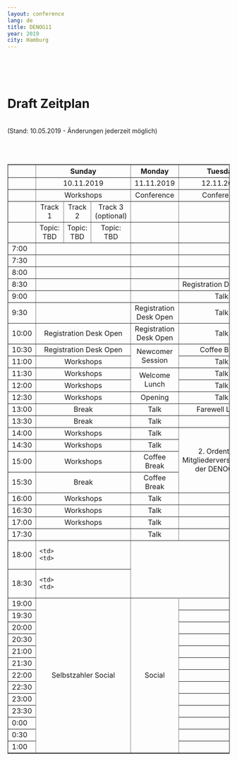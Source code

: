 ```yaml
---
layout: conference
lang: de
title: DENOG11
year: 2019
city: Hamburg
---
```

<br>
<br>
<br>
<h1>Draft Zeitplan</h1><br>
(Stand: 10.05.2019 - Änderungen jederzeit möglich)<br>
<br>
<br>
<br>
<table border='1'>
  <tr>
    <th></th>
    <th colspan='3'><b><center>Sunday
    <th><b><center>Monday
    <th><b><center>Tuesday
  
  <tr>
    <td>
    <td colspan='3'><center>10.11.2019
    <td><center>11.11.2019
    <td><center>12.11.2019
  
  <tr>
    <td>
    <td colspan='3'><center>Workshops
    <td><center>Conference
    <td><center>Conference
  
  <tr>
    <td>
    <td><center>Track 1
    <td><center>Track 2
    <td><center>Track 3 (optional)
    <td>
    <td>
  
  <tr>
    <td>
    <td><center>Topic: TBD
    <td><center>Topic: TBD
    <td><center>Topic: TBD
    <td>
    <td>
  
  <tr>
    <td>7:00
    <td colspan='3'>
    <td>
    <td>
  
  <tr>
    <td>7:30
    <td colspan='3'>
    <td>
    <td>
  
  <tr>
    <td>8:00
    <td colspan='3'>
    <td>
    <td>
  
  <tr>
    <td>8:30
    <td colspan='3'>
    <td>
    <td><center>Registration Desk Open
  
  <tr>
    <td>9:00
    <td colspan='3'>
    <td>
    <td><center>Talk
  
  <tr>
    <td>9:30
    <td colspan='3'>
    <td><center>Registration Desk Open
    <td><center>Talk
  
  <tr>
    <td>10:00
    <td colspan='3'><center>Registration Desk Open
    <td><center>Registration Desk Open
    <td><center>Talk
  
  <tr>
    <td>10:30
    <td colspan='3'><center>Registration Desk Open
    <td rowspan='2'><center>Newcomer Session
    <td><center>Coffee Break
  
  <tr>
    <td>11:00
    <td colspan='3'><center>Workshops
    <td><center>Talk
  
  <tr>
    <td>11:30
    <td colspan='3'><center>Workshops
    <td rowspan='2'><center>Welcome Lunch
    <td><center>Talk
  
  <tr>
    <td>12:00
    <td colspan='3'><center>Workshops
    <td><center>Talk
  
  <tr>
    <td>12:30
    <td colspan='3'><center>Workshops
    <td><center>Opening
    <td><center>Talk
  
  <tr>
    <td>13:00
    <td colspan='3'><center>Break
    <td><center>Talk
    <td><center>Farewell Lunch
  
  <tr>
    <td>13:30
    <td colspan='3'><center>Break
    <td><center>Talk
    <td>
  
  <tr>
    <td>14:00
    <td colspan='3'><center>Workshops
    <td><center>Talk
    <td rowspan='4'><center>2. Ordentliche<br>Mitgliederversammlung<br>der DENOG e.V.
  
  <tr>
    <td>14:30
    <td colspan='3'><center>Workshops
    <td><center>Talk

  
  <tr>
    <td>15:00
    <td colspan='3'><center>Workshops
    <td><center>Coffee Break
  
  <tr>
    <td>15:30
    <td colspan='3'><center>Break
    <td><center>Coffee Break
  
  <tr>
    <td>16:00
    <td colspan='3'><center>Workshops
    <td><center>Talk
    <td>
  
  <tr>
    <td>16:30
    <td colspan='3'><center>Workshops
    <td><center>Talk
    <td>
  
  <tr>
    <td>17:00
    <td colspan='3'><center>Workshops
    <td><center>Talk
    <td>
  
  <tr>
    <td>17:30
    <td colspan='3'>
    <td><center>Talk
    <td>
  
  <tr>
    <td>18:00
    <td colspan='3'>
    
    <td>
    <td>
  
  <tr>
    <td>18:30
    <td colspan='3'>
    
    <td>
    <td>
  
  <tr>
    <td>19:00
    <td  colspan='3' rowspan='13'><center>Selbstzahler Social
    <td rowspan='13'><center>Social
    <td>
  
  <tr>
    <td>19:30
    <td colspan='3'>
    <td>
  
  <tr>
    <td>20:00
    <td colspan='3'>
    <td>
  
  <tr>
    <td>20:30
    <td colspan='3'>
    <td>
  
  <tr>
    <td>21:00
    <td colspan='3'>
    <td>
  
  <tr>
    <td>21:30
    <td colspan='3'>
    <td>
  
  <tr>
    <td>22:00
    <td colspan='3'>
    <td>
  
  <tr>
    <td>22:30
    <td colspan='3'>
    <td>
  
  <tr>
    <td>23:00
    <td colspan='3'>
    <td>
  
  <tr>
    <td>23:30
    <td colspan='3'>
    <td>
  
  <tr>
    <td>0:00
    <td colspan='3'>
    <td>
  
  <tr>
    <td>0:30
    <td colspan='3'>
    <td>
 
  
  <tr>
    <td>1:00
    <td colspan='3'>
    <td>
  
  

